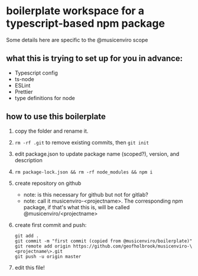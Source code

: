# boilerplate workspace for a typescript-based npm package

Some details here are specific to the @musicenviro scope

## what this is trying to set up for you in advance:

-   Typescript config
-   ts-node
-   ESLint
-   Prettier
-   type definitions for node

## how to use this boilerplate

1. copy the folder and rename it.

2. `rm -rf .git` to remove existing commits, then `git init`

3. edit package.json to update package name (scoped?), version, and description

4. `rm package-lock.json && rm -rf node_modules && npm i`

5. create repository on github

    - note: is this necessary for github but not for gitlab?
    - note: call it musicenviro-\<projectname\>. The corresponding npm package, if that's what this is,
      will be called @musicenviro/\<projectname\>

6. create first commit and push:

    ```
    git add .
    git commit -m "first commit (copied from @musicenviro/boilerplate)"
    git remote add origin https://github.com/geofholbrook/musicenviro-\<projectname\>.git
    git push -u origin master
    ```

7. edit this file!
